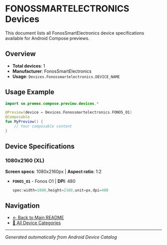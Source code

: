 # FONOSSMARTELECTRONICS Devices

This document lists all FonosSmartElectronics device specifications available for Android Compose previews.

## Overview

- **Total devices**: 1
- **Manufacturer**: FonosSmartElectronics
- **Usage**: `Devices.Fonossmartelectronics.DEVICE_NAME`

## Usage Example

```kotlin
import se.premex.compose.preview.devices.*

@Preview(device = Devices.Fonossmartelectronics.FONOS_O1)
@Composable
fun MyPreview() {
    // Your composable content
}
```

## Device Specifications

### 1080x2160 (XL)

**Screen specs**: 1080x2160px | **Aspect ratio**: 1:2

- **`FONOS_O1`** - Fonos O1 | **DPI**: 480
  ```kotlin
  spec:width=1080,height=2160,unit=px,dpi=480
  ```

## Navigation

- [← Back to Main README](../../README.md)
- [📱 All Device Categories](../README.md)

---
*Generated automatically from Android Device Catalog*
